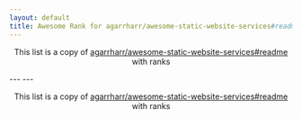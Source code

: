 ```yaml
---
layout: default
title: Awesome Rank for agarrharr/awesome-static-website-services#readme
---
```


<p align="center">
	This list is a copy of <a href="https://github.com/agarrharr/awesome-static-website-services#readme">agarrharr/awesome-static-website-services#readme</a> with ranks
</p>
---
---
<p align="center">
	This list is a copy of <a href="https://github.com/agarrharr/awesome-static-website-services#readme">agarrharr/awesome-static-website-services#readme</a> with ranks
</p>
